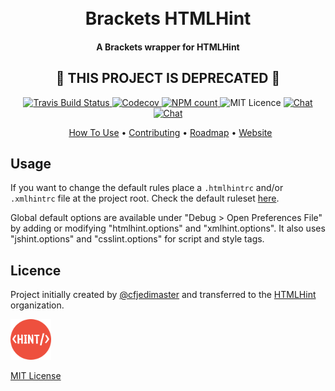 <h1 align="center">
  <br>
  Brackets HTMLHint
  <br>
</h1>

<h4 align="center">A Brackets wrapper for HTMLHint</h4>

<h2 align="center">🚨 THIS PROJECT IS DEPRECATED 🚨</h2>

<p align="center">
  <a href="https://travis-ci.org/htmlhint/brackets-htmlhint">
    <img src="https://img.shields.io/travis/htmlhint/brackets-htmlhint.svg" alt="Travis Build Status">
  </a>
  <a href="https://codecov.io/gh/htmlhint/brackets-htmlhint">
    <img src="https://codecov.io/gh/htmlhintbrackets-htmlhint/branch/master/graph/badge.svg" alt="Codecov">
  </a>
  <a href="https://www.npmjs.com/package/brackets-htmlhint">
    <img src="https://img.shields.io/npm/dm/brackets-htmlhint.svg" alt="NPM count">
  </a>
  <img src="https://badgen.net/badge/license/MIT/green" alt="MIT Licence" />
  <a href="https://discord.gg/nJ6J9CP">
    <img src="https://img.shields.io/badge/chat-on%20discord-7289da.svg" alt="Chat">
  </a>
  <a href="http://roadmap.htmlhint.io/roadmap">
    <img src="https://img.shields.io/badge/check-our%20roadmap-EE503E.svg" alt="Chat">
  </a>
</p>

<p align="center">
  <a href="#usage">How To Use</a> • <a href="/CONTRIBUTING.md">Contributing</a> • <a href="http://roadmap.htmlhint.io/">Roadmap</a> • <a href="https://htmlhint.com">Website</a>
</p>

## Usage
If you want to change the default rules place a `.htmlhintrc` and/or `.xmlhintrc` file at the project root.
Check the default ruleset [here](https://github.com/htmlhint/HTMLHint/wiki/Usage).

Global default options are available under "Debug > Open Preferences File" by adding or modifying "htmlhint.options" and "xmlhint.options".
It also uses "jshint.options" and "csslint.options" for script and style tags.

## Licence

Project initially created by [@cfjedimaster](https://github.com/cfjedimaster) and transferred to the [HTMLHint](https://github.com/htmlhint) organization.

<a href="https://htmlhint.io"><img src="https://raw.githubusercontent.com/htmlhint/htmlhint/develop/src/img/htmlhint.png" alt="Logo HTMLHint" width="65"></a>

[MIT License](./LICENSE)
